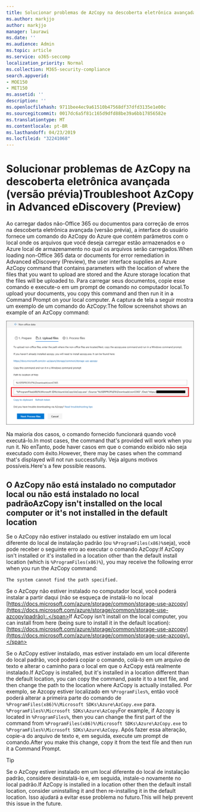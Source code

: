 ```yaml
---
title: Solucionar problemas de AzCopy na descoberta eletrônica avançada (versão prévia)
ms.author: markjjo
author: markjjo
manager: laurawi
ms.date: ''
ms.audience: Admin
ms.topic: article
ms.service: o365-seccomp
localization_priority: Normal
ms.collection: M365-security-compliance
search.appverid:
- MOE150
- MET150
ms.assetid: ''
description: ''
ms.openlocfilehash: 9711bee4ec9a61510b47568df37dfd3135e1e00c
ms.sourcegitcommit: 0017dc6a5f81c165d9dfd88be39a6bb17856582e
ms.translationtype: MT
ms.contentlocale: pt-BR
ms.lasthandoff: 04/23/2019
ms.locfileid: "32241068"
---
```

# <a name="troubleshoot-azcopy-in-advanced-ediscovery-preview"></a><span data-ttu-id="23fce-102">Solucionar problemas de AzCopy na descoberta eletrônica avançada (versão prévia)</span><span class="sxs-lookup"><span data-stu-id="23fce-102">Troubleshoot AzCopy in Advanced eDiscovery (Preview)</span></span>

<span data-ttu-id="23fce-103">Ao carregar dados não-Office 365 ou documentos para correção de erros na descoberta eletrônica avançada (versão prévia), a interface do usuário fornece um comando do AzCopy do Azure que contém parâmetros com o local onde os arquivos que você deseja carregar estão armazenados e o Azure local de armazenamento no qual os arquivos serão carregados.</span><span class="sxs-lookup"><span data-stu-id="23fce-103">When loading non-Office 365 data or documents for error remediation in Advanced eDiscovery (Preview), the user interface supplies an Azure AzCopy command that contains parameters with the location of where the files that you want to upload are stored and the Azure storage location that the files will be uploaded to.</span></span> <span data-ttu-id="23fce-104">Para carregar seus documentos, copie esse comando e execute-o em um prompt de comando no computador local.</span><span class="sxs-lookup"><span data-stu-id="23fce-104">To upload your documents, you copy this command and then run it in a Command Prompt on your local computer.</span></span>  <span data-ttu-id="23fce-105">A captura de tela a seguir mostra um exemplo de um comando do AzCopy:</span><span class="sxs-lookup"><span data-stu-id="23fce-105">The follow screenshot shows an example of an AzCopy command:</span></span>

![Carregar arquivos que não são do Office 365](../media/46ba68f6-af11-4e70-bb91-5fc7973516e3.png)

<span data-ttu-id="23fce-107">Na maioria dos casos, o comando fornecido funcionará quando você executá-lo.</span><span class="sxs-lookup"><span data-stu-id="23fce-107">In most cases, the command that's provided will work when you run it.</span></span> <span data-ttu-id="23fce-108">No enTanto, pode haver casos em que o comando exibido não seja executado com êxito.</span><span class="sxs-lookup"><span data-stu-id="23fce-108">However, there may be cases when the command that's displayed will not run successfully.</span></span> <span data-ttu-id="23fce-109">Veja alguns motivos possíveis.</span><span class="sxs-lookup"><span data-stu-id="23fce-109">Here's a few possible reasons.</span></span>

## <a name="azcopy-isnt-installed-on-the-local-computer-or-its-not-installed-in-the-default-location"></a><span data-ttu-id="23fce-110">O AzCopy não está instalado no computador local ou não está instalado no local padrão</span><span class="sxs-lookup"><span data-stu-id="23fce-110">AzCopy isn't installed on the local computer or it's not installed in the default location</span></span>

<span data-ttu-id="23fce-111">Se o AzCopy não estiver instalado ou estiver instalado em um local diferente do local de instalação padrão (ou `%ProgramFiles(x86)%`seja), você pode receber o seguinte erro ao executar o comando AzCopy:</span><span class="sxs-lookup"><span data-stu-id="23fce-111">If AzCopy isn't installed or it's installed in a location other than the default install location (which is `%ProgramFiles(x86)%`), you may receive the following error when you run the AzCopy command:</span></span>

    The system cannot find the path specified.

<span data-ttu-id="23fce-112">Se o AzCopy não estiver instalado no computador local, você poderá instalar a partir daqui (não se esqueça de instalá-lo no local [https://docs.microsoft.com/azure/storage/common/storage-use-azcopy](https://docs.microsoft.com/azure/storage/common/storage-use-azcopy)padrão):.</span><span class="sxs-lookup"><span data-stu-id="23fce-112">If AzCopy isn't install on the local computer, you can install from here (being sure to install it in the default location): [https://docs.microsoft.com/azure/storage/common/storage-use-azcopy](https://docs.microsoft.com/azure/storage/common/storage-use-azcopy).</span></span>


<span data-ttu-id="23fce-113">Se o AzCopy estiver instalado, mas estiver instalado em um local diferente do local padrão, você poderá copiar o comando, colá-lo em um arquivo de texto e alterar o caminho para o local em que o AzCopy está realmente instalado.</span><span class="sxs-lookup"><span data-stu-id="23fce-113">If AzCopy is installed, but it's installed in a location different than the default location, you can copy the command, paste it to a text file, and then change the path to the location where AzCopy is actually installed.</span></span> <span data-ttu-id="23fce-114">Por exemplo, se Azcopy estiver localizado em `%ProgramFiles%`, então você poderá alterar a primeira parte do comando de `%ProgramFiles(x86)%\Microsoft SDKs\Azure\AzCopy.exe` para. `%ProgramFiles%\Microsoft SDKs\Azure\AzCopy`</span><span class="sxs-lookup"><span data-stu-id="23fce-114">For example, if Azcopy is located in `%ProgramFiles%`, then you can change the first part of the command from `%ProgramFiles(x86)%\Microsoft SDKs\Azure\AzCopy.exe` to `%ProgramFiles%\Microsoft SDKs\Azure\AzCopy`.</span></span> <span data-ttu-id="23fce-115">Após fazer essa alteração, copie-a do arquivo de texto e, em seguida, execute um prompt de comando.</span><span class="sxs-lookup"><span data-stu-id="23fce-115">After you make this change, copy it from the text file and then run it a Command Prompt.</span></span>

> [!TIP]
> <span data-ttu-id="23fce-116">Se o AzCopy estiver instalado em um local diferente do local de instalação padrão, considere desinstalá-lo e, em seguida, instale-o novamente no local padrão.</span><span class="sxs-lookup"><span data-stu-id="23fce-116">If AzCopy is installed in a location other then the default install location, consider uninstalling it and then re-installing it in the default location.</span></span> <span data-ttu-id="23fce-117">Isso ajudará a evitar esse problema no futuro.</span><span class="sxs-lookup"><span data-stu-id="23fce-117">This will help prevent this issue in the future.</span></span>
